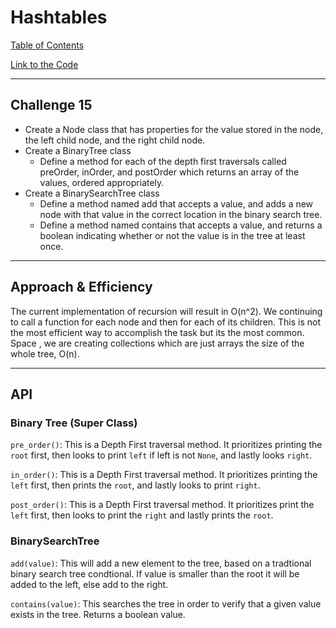 # Hashtables
[Table of Contents](../../../README.md)

[Link to the Code](./trees.js)

---

## Challenge 15
- Create a Node class that has properties for the value stored in the node, the left child node, and the right child node.
- Create a BinaryTree class
    - Define a method for each of the depth first traversals called preOrder, inOrder, and postOrder which returns an array of the values, ordered appropriately.
- Create a BinarySearchTree class
    - Define a method named add that accepts a value, and adds a new node with that value in the correct location in the binary search tree.
    - Define a method named contains that accepts a value, and returns a boolean indicating whether or not the value is in the tree at least once.

---

## Approach & Efficiency
The current implementation of recursion will result in O(n^2). We continuing to call a function for each node and then for each of its children. This is not the most efficient way to accomplish the task but its the most common. Space , we are creating collections which are just arrays the size of the whole tree, O(n).

---

## API
### Binary Tree (Super Class)
`pre_order()`: This is a Depth First traversal method. It prioritizes printing the `root` first, then looks to print `left` if left is not `None`, and lastly looks `right`.

`in_order()`: This is a Depth First traversal method. It prioritizes printing the `left` first, then prints the `root`, and lastly looks to print `right`.

`post_order()`: This is a Depth First traversal method. It prioritizes print the `left` first, then looks to print the `right` and lastly prints the `root`.

### BinarySearchTree
`add(value)`: This will add a new element to the tree, based on a tradtional binary search tree condtional. If value is smaller than the root it will be added to the left, else add to the right.

`contains(value)`: This searches the tree in order to verify that a given value exists in the tree. Returns a boolean value.
